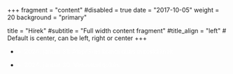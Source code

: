 +++
fragment = "content"
#disabled = true
date = "2017-10-05"
weight = 20
background = "primary"

title = "Hírek"
#subtitle = "Full width content fragment"
#title_align = "left" # Default is center, can be left, right or center
+++

<style>
ul {
  margin-bottom: 0px;
}
details {
  color: white;
}
details > summary:hover {
  text-decoration: underline;
  color: #cbd3da;
}
details > summary::-webkit-details-marker {
  display: none;
}
details > p {
  padding: 5px;
  margin: 0px;
}
</style>

* <details>
    <summary>2024. január 31: Alap/3-as kombi oltás macskáknak</summary>
    <p>Tisztelt Macskatulajdonosok!</p>
    <p>Akikkel december óta halasztjuk az alap/3-as kombi oltást,mert a
    vakcina hiányzott, azokat kérem, hogy jelentkezzenek be oltásra.
    De csak AZOK, mert náluk már egy ideje húzódik-tolódik az oltásuk.
    A többiek, vagy külsősök, türelmét kérnénk, mert a készlet véges.
    A közeljövőre ígérték a gyártók a készlet feltöltését.</p>
    <p>Köszönettel:  Daróczi Lajos</p>
</details>

* <details>
    <summary>2024. január 30: Veszettségoltás</summary>
    <p>Tisztelt Állattulajdonosok!</p>
    <p>A közelmúlt határszéli veszettség-esetek, melyek  háziállatokban is
    megjelentek - sőt macskán, mely emberre támadt - is megállapították/kimutatták
    a betegséget/vírust.</p>
    <p>Ezért kérjük, javasoljuk a veszettség elleni oltások érvényességét ellenőrizni,
    lejárat esetén ismételtetni! Kijáró macskáknál is ajánlott az oltás.
    Minden melegvérűre, így emberre is fertőző,halálos kimenetelű a vírus.</p>
    <p>Tisztelettel:  Daróczi Lajos</p>
</details>


